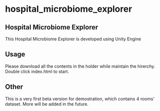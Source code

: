 # hospital_microbiome_explorer
Hospital Microbiome Explorer
------

  This Hospital Microbiome Explorer is developed using Unity Engine
  
Usage
------

  Please download all the contents in the holder while maintain the hirerchy. Double click index.html to start.
  
Other
------

  This is a very first beta version for demostration, which contains 4 rooms' dataset. More will be added in the future.
